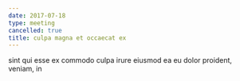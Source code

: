 ```yaml
---
date: 2017-07-18
type: meeting
cancelled: true
title: culpa magna et occaecat ex
---
```

sint qui esse ex commodo culpa irure eiusmod ea eu dolor proident, veniam, in